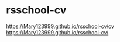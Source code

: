 ﻿# rsschool-cv
https://Mary123999.github.io/rsschool-cv/cv
https://Mary123999.github.io/rsschool-cv/
